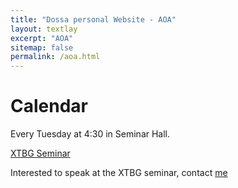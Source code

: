 ```yaml
---
title: "Dossa personal Website - AOA"
layout: textlay
excerpt: "AOA"
sitemap: false
permalink: /aoa.html
---
```


# Calendar

Every Tuesday at 4:30 in Seminar Hall.

[XTBG Seminar](http://seminar.xtbg.ac.cn/)

Interested to speak at the XTBG seminar, 
contact [me](mailto:dossa@xtbg.org.cn)
